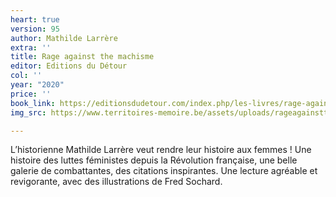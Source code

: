 ```yaml
---
heart: true
version: 95
author: Mathilde Larrère
extra: ''
title: Rage against the machisme
editor: Editions du Détour
col: ''
year: "2020"
price: ''
book_link: https://editionsdudetour.com/index.php/les-livres/rage-against-the-machisme/
img_src: https://www.territoires-memoire.be/assets/uploads/rageagainstthemachisme.jpg

---
```

L’historienne Mathilde Larrère veut rendre leur histoire aux femmes ! Une histoire des luttes féministes depuis la Révolution française, une belle galerie de combattantes, des citations inspirantes. Une lecture agréable et revigorante, avec des illustrations de Fred Sochard.